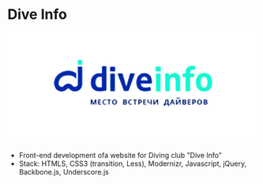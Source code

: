 # Dive Info
![alt text](https://github.com/schiz/managed-projects/raw/master/pics/diveinfo.jpg "Dive Info")
* Front-end development ofa website for Diving club "Dive lnfo" 
* Stack: HTMLS, CSS3 (transition, Less), Modernizr, Javascript, jQuery, Backbone.js, Underscore.js 
